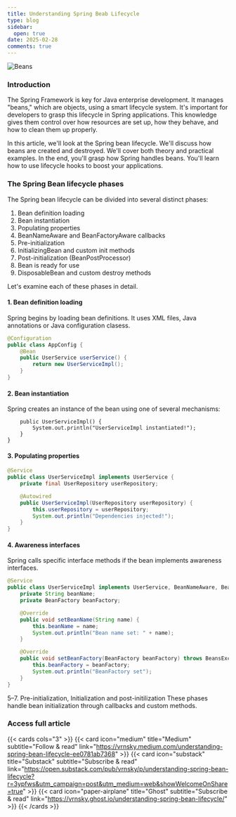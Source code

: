 ```yaml
---
title: Understanding Spring Beab Lifecycle
type: blog
sidebar:
  open: true
date: 2025-02-28
comments: true
---
```


![Beans](/images/2025-02-28-bean-lifecycle/beans.png "Coffee beans, but today about different beans")

### Introduction
The Spring Framework is key for Java enterprise development. It manages "beans," which are objects, using a smart lifecycle system.
It's important for developers to grasp this lifecycle in Spring applications. This knowledge gives them control over how resources are set up,
how they behave, and how to clean them up properly.

In this article, we'll look at the Spring bean lifecycle. We'll discuss how beans are created and destroyed.
We'll cover both theory and practical examples. In the end, you'll grasp how Spring handles beans. You'll learn
how to use lifecycle hooks to boost your applications.
### The Spring Bean lifecycle phases
The Spring bean lifecycle can be divided into several distinct phases:
1. Bean definition loading
2. Bean instantiation
3. Populating properties
4. BeanNameAware and BeanFactoryAware callbacks
5. Pre-initialization
6. InitializingBean and custom init methods
7. Post-initialization (BeanPostProcessor)
8. Bean is ready for use
9. DisposableBean and custom destroy methods

Let's examine each of these phases in detail.

#### 1. Bean definition loading
Spring begins by loading bean definitions. It uses XML files, Java annotations or Java configuration clasess.
```java
@Configuration
public class AppConfig {
    @Bean
    public UserService userService() {
        return new UserServiceImpl();
    }
}
```

#### 2. Bean instantiation
Spring creates an instance of the bean using one of several mechanisms:
```javapublic class UserServiceImpl implements UserService {
    public UserServiceImpl() {
        System.out.println("UserServiceImpl instantiated!");
    }
}
```
#### 3. Populating properties
```java
@Service
public class UserServiceImpl implements UserService {
    private final UserRepository userRepository;

    @Autowired
    public UserServiceImpl(UserRepository userRepository) {
        this.userRepository = userRepository;
        System.out.println("Dependencies injected!");
    }
}
```
#### 4. Awareness interfaces
Spring calls specific interface methods if the bean implements awareness interfaces.
```java
@Service
public class UserServiceImpl implements UserService, BeanNameAware, BeanFactoryAware {
    private String beanName;
    private BeanFactory beanFactory;

    @Override
    public void setBeanName(String name) {
        this.beanName = name;
        System.out.println("Bean name set: " + name);
    }

    @Override
    public void setBeanFactory(BeanFactory beanFactory) throws BeansException {
        this.beanFactory = beanFactory;
        System.out.println("BeanFactory set");
    }
}
```
5–7. Pre-initialization, Initialization and post-initilization
These phases handle bean initialization through callbacks and custom methods.


### Access full article
{{< cards cols="3" >}}
{{< card icon="medium" title="Medium" subtitle="Follow & read" link="https://vrnsky.medium.com/understanding-spring-bean-lifecycle-ee0781ab7368" >}}
{{< card icon="substack" title="Substack" subtitle="Subscribe & read" link="https://open.substack.com/pub/vrnsky/p/understanding-spring-bean-lifecycle?r=3ypfws&utm_campaign=post&utm_medium=web&showWelcomeOnShare=true"  >}}
{{< card icon="paper-airplane" title="Ghost" subtitle="Subscribe & read" link="https://vrnsky.ghost.io/understanding-spring-bean-lifecycle/"  >}}
{{< /cards >}}
